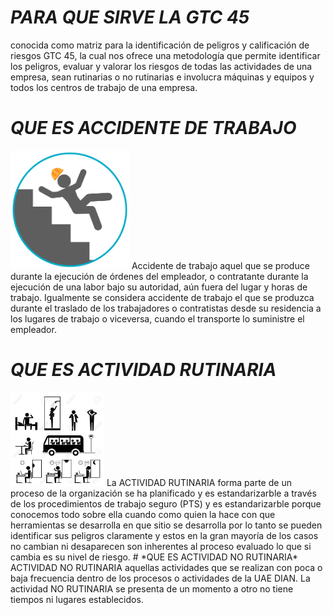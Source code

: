 # *PARA QUE SIRVE LA GTC 45*
conocida como matriz para la identificación de peligros y calificación de riesgos GTC 45, la cual nos ofrece una metodología que permite identificar los peligros, evaluar y valorar los riesgos de todas las actividades de una empresa, sean rutinarias o no rutinarias e involucra máquinas y equipos y todos los centros de trabajo de una empresa.

# *QUE ES ACCIDENTE DE TRABAJO*
<img src="img/inseguro.jpg" width="190">
Accidente de trabajo aquel que se produce durante la ejecución de órdenes del empleador, o contratante durante la ejecución de una labor bajo su autoridad, aún fuera del lugar y horas de trabajo. Igualmente se considera accidente de trabajo el que se produzca durante el traslado de los trabajadores o contratistas desde su residencia a los lugares de trabajo o viceversa, cuando el transporte lo suministre el empleador.

# *QUE ES ACTIVIDAD RUTINARIA*
<img src="img/rutina.jpg" width="150">
La ACTIVIDAD RUTINARIA forma parte de un proceso de la organización se ha planificado y es estandarizarble a través de los procedimientos de trabajo seguro (PTS) y es estandarizarble porque conocemos todo sobre ella cuando como quien la hace con que herramientas se desarrolla en que sitio se desarrolla por lo tanto se pueden identificar sus peligros claramente y estos en la gran mayoría de los casos no cambian ni desaparecen son inherentes al proceso evaluado lo que si cambia es su nivel de riesgo.
# *QUE ES ACTIVIDAD NO RUTINARIA*
ACTIVIDAD NO RUTINARIA aquellas actividades que se realizan con poca o baja frecuencia dentro de los procesos o actividades de la UAE DIAN. La actividad NO RUTINARIA se presenta de un momento a otro no tiene tiempos ni lugares establecidos. 
